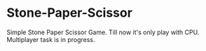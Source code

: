 # Stone-Paper-Scissor
Simple Stone Paper Scissor Game. Till now it's only play with CPU. Multiplayer task is in progress.
